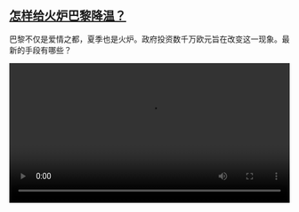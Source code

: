 <!--1695392223000-->
[怎样给火炉巴黎降温？](https://www.dw.com/zh/%E6%80%8E%E6%A0%B7%E7%BB%99%E7%81%AB%E7%82%89%E5%B7%B4%E9%BB%8E%E9%99%8D%E6%B8%A9%EF%BC%9F/a-66899400)
------

<p>巴黎不仅是爱情之都，夏季也是火炉。政府投资数千万欧元旨在改变这一现象。最新的手段有哪些？</small></p><video src="https://tvdownloaddw-a.akamaihd.net/dwtv_video/flv/vdt_zh/2023/bchi230922_001_pariswide_01r_AVC_1280x720.mp4" controls style="width:100%"></video>
